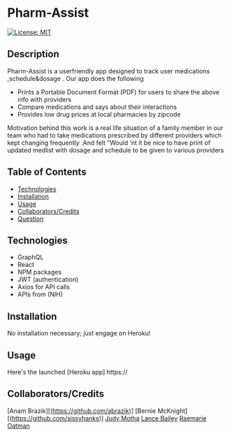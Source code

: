 # Pharm-Assist
[![License: MIT](https://img.shields.io/badge/License-MIT-yellow.svg)](https://opensource.org/licenses/MIT)

## Description
Pharm-Assist is a userfriendly app designed to track user medications ,schedule&dosage . Our app does the following 
* Prints a  Portable Document Format (PDF) for users to share the above info with providers
* Compare  medications and says about their interactions
* Provides low drug prices at local pharmacies by zipcode

Motivation behind this work  is  a real life situation of a family member in our team who  had to take  medications prescribed by different providers  which kept changing frequently .And felt “Would ‘nt it be nice to have  print of updated medlist with dosage and  schedule to be given to various providers


## Table of Contents
  * [Technologies](#technologies)
  * [Installation](#installation)
  * [Usage](#usage)
  * [Collaborators/Credits](#collaborators)
  * [Question](#questions)

## Technologies
* GraphQL
* React
* NPM packages
* JWT (authentication)
* Axios for API calls
* APIs from (NIH)


## Installation
No installation necessary; just engage on Heroku!

## Usage
Here's the launched [Heroku app] https://


## Collaborators/Credits
[Anam Brazik][(https://github.com/abrazik)]
[Bernie McKnight][(https://github.com/sissyhanks)]
[Judy Motha](https://github.com/JudyMotha)
[Lance Bailey](https://github.com/lancebailey26)
[Raemarie Oatman](https://github.com/rmoatman)
